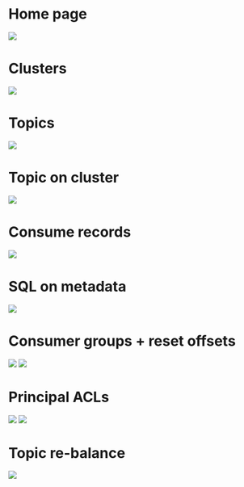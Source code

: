 # Home page
![](Screenshot-1-home.png)

# Clusters
![](Screenshot-2-clusters.png)

# Topics
![](Screenshot-3-topics.png)

# Topic on cluster
![](Screenshot-7-topic.png)

# Consume records
![](Screenshot-9-consume-records.png)

# SQL on metadata
![](Screenshot-11-sql.png)

# Consumer groups + reset offsets
![](Screenshot-5-consumer-groups.png)
![](Screenshot-6-reset-consumer-group.png)

# Principal ACLs
![](Screenshot-4-acls.png)
![](Screenshot-10-princippal-acls.png)

# Topic re-balance
![](Screenshot-8-rebalance-topic.png)

